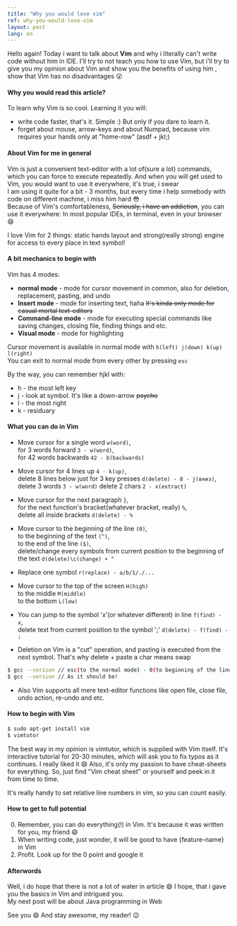 ```yaml
---
title: "Why you would love vim"
ref: why-you-would-love-vim
layout: post
lang: en
---
```


Hello again! Today i want to talk about **Vim** and why i literally can't write code without him in IDE.
I'll try to not teach you how to use Vim, but i'll try to give you my opinion about Vim and show you the benefits of using him
, show that Vim has no disadvantages :open_mouth:

#### Why you would read this article?  
  To learn why Vim is so cool. Learning it you will:

  * write code faster, that's it. Simple :) But only if you dare to learn it.  
  * forget about mouse, arrow-keys and about Numpad, because vim requires your hands only at "home-row" (asdf + jkl;)  

#### About Vim for me in general
  Vim is just a convenient text-editor with a lot of(sure a lot) commands, which you can force to execute repeatedly.
  And when you will get used to Vim, you would want to use it everywhere, it's true, i swear  
  I am using it quite for a bit - 3 months, but every time i help somebody with code on different machine, i miss him hard :flushed:  
  Because of Vim's comfortableness, ~~Seriously, i have an addiction~~, you can use it everywhere: In most popular IDEs, in terminal, even in your browser :smile:

  I love Vim for 2 things: static hands layout and strong(really strong) engine for access to every place in text symbol!     

#### A bit mechanics to begin with
  Vim has 4 modes:

  * **normal mode** - mode for cursor movement in common, also for deletion, replacement, pasting, and undo
  * **Insert mode** - mode for inserting text, haha ~~It's kinda only mode for casual mortal text-editors~~
  * **Command-line mode** - mode for executing special commands like saving changes, closing file, finding things and etc.
  * **Visual mode** - mode for highlighting

  Cursor movement is available in normal mode with `h(left) j(down) k(up) l(right)`   
  You can exit to normal mode from every other by pressing `esc`

  By the way, you can remember hjkl with:

  * h - the most left key
  * j - look at symbol. It's like a down-arrow ~~psycho~~
  * l - the most right
  * k - residuary

#### What you can do in Vim
  * Move cursor for a single word `w(word)`,  
    for 3 words forward `3 - w(word)`,  
    for 42 words backwards `42 - b(backwards)`  

  * Move cursor for 4 lines up `4 - k(up)`,  
    delete 8 lines below just for 3 key presses `d(delete) - 8 - j(вниз)`,  
    delete 3 words `3 - w(word)`
    delete 2 chars `2 - x(extract)`

  * Move cursor for the next paragraph `}`,  
    for the next function's bracket(whatever bracket, really) `%`,  
    delete all inside brackets `d(delete) - %`

  * Move cursor to the beginning of the line `(0)`,  
    to the beginning of the text `(^)`,  
    to the end of the line `($)`,  
    delete/change every symbols from current position to the beginning of the text `d(delete)\c(change) + ^`

  * Replace one symbol `r(replace) - a/b/1/./...`

  * Move cursor to the top of the screen `H(high)`  
    to the middle `M(middle)`  
    to the bottom `L(low)`

  * You can jump to the symbol 'x'(or whatever different) in line `f(find) - x`,    
    delete text from current position to the symbol ';' `d(delete) - f(find) - ;`

  * Deletion on Vim is a "cut" operation, and pasting is executed from the next symbol. That's why delete + paste a char means swap  
  ```bash
  $ gcc --verison // esc(to the normal mode) - 0(to beginning of the line) - f(find) i - x(extract) - p(paste)  
  $ gcc --version // As it should be!
  ```

  * Also Vim supports all mere text-editor functions like open file, close file, undo action, re-undo and etc.

#### How to begin with Vim
  ```bash
  $ sudo apt-get install vim  
  $ vimtutor
  ```  

  The best way in my opinion is vimtutor, which is supplied with Vim itself. It's interactive tutorial for 20-30 minutes, which will ask you to fix typos as it continues. I really liked it :smile: Also, it's only my passion to have cheat-sheets for everything. So, just find "Vim cheat sheet" or yourself and peek in it from time to time.

  It's really handy to set relative line numbers in vim, so you can count easily.

#### How to get to full potential
  0. Remember, you can do everything(!) in Vim. It's because it was written for you, my friend :smile:
  1. When writing code, just wonder, it will be good to have {feature-name} in Vim
  2. Profit. Look up for the 0 point and google it

#### Afterwords
  Well, i do hope that there is not a lot of water in article :smile: I hope, that i gave you the basics in Vim and intrigued you.  
  My next post will be about Java programming in Web

  See you :smile: And stay awesome, my reader! :wink:
